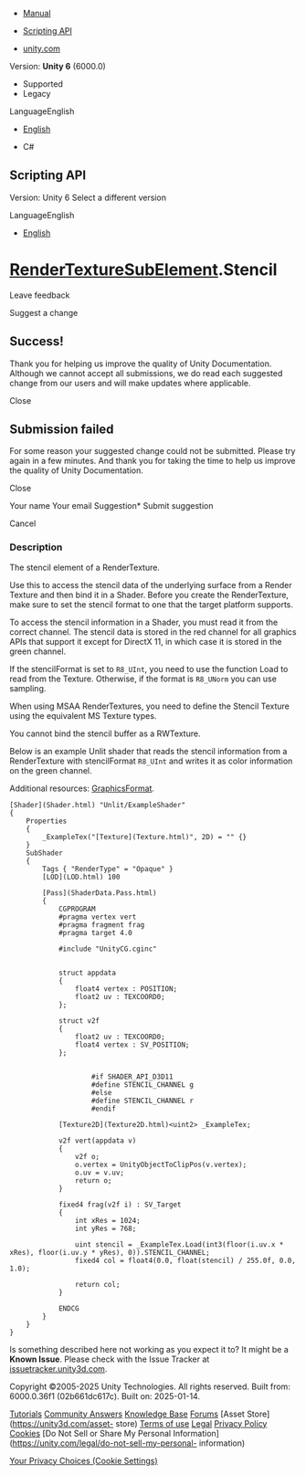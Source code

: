 [ ]()

  * [Manual](../Manual/index.html)
  * [Scripting API](../ScriptReference/index.html)

  * [unity.com](https://unity.com/)

Version: **Unity 6** (6000.0)

  * Supported
  * Legacy

LanguageEnglish

  * [English]()

  * C#

[ ](https://docs.unity3d.com)

## Scripting API

Version: Unity 6 Select a different version

LanguageEnglish

  * [English]()

#  [RenderTextureSubElement](Rendering.RenderTextureSubElement.html).Stencil

Leave feedback

Suggest a change

## Success!

Thank you for helping us improve the quality of Unity Documentation. Although
we cannot accept all submissions, we do read each suggested change from our
users and will make updates where applicable.

Close

## Submission failed

For some reason your suggested change could not be submitted. Please <a>try
again</a> in a few minutes. And thank you for taking the time to help us
improve the quality of Unity Documentation.

Close

Your name Your email Suggestion* Submit suggestion

Cancel

[ ]()

### Description

The stencil element of a RenderTexture.

Use this to access the stencil data of the underlying surface from a Render
Texture and then bind it in a Shader. Before you create the RenderTexture,
make sure to set the stencil format to one that the target platform supports.  
  
To access the stencil information in a Shader, you must read it from the
correct channel. The stencil data is stored in the red channel for all
graphics APIs that support it except for DirectX 11, in which case it is
stored in the green channel.  
  
If the stencilFormat is set to `R8_UInt`, you need to use the function Load to
read from the Texture. Otherwise, if the format is `R8_UNorm` you can use
sampling.  
  
When using MSAA RenderTextures, you need to define the Stencil Texture using
the equivalent MS Texture types.  
  
You cannot bind the stencil buffer as a RWTexture.  
  
Below is an example Unlit shader that reads the stencil information from a
RenderTexture with stencilFormat `R8_UInt` and writes it as color information
on the green channel.  
  
Additional resources:
[GraphicsFormat](Experimental.Rendering.GraphicsFormat.html).

    
    
    [Shader](Shader.html) "Unlit/ExampleShader"
    {
        Properties
        {
            _ExampleTex("[Texture](Texture.html)", 2D) = "" {}
        }
        SubShader
        {
            Tags { "RenderType" = "Opaque" }
            [LOD](LOD.html) 100  
      
            [Pass](ShaderData.Pass.html)
            {
                CGPROGRAM
                #pragma vertex vert
                #pragma fragment frag
                #pragma target 4.0  
      
                #include "UnityCG.cginc"  
      
    
                struct appdata
                {
                    float4 vertex : POSITION;
                    float2 uv : TEXCOORD0;
                };  
      
                struct v2f
                {
                    float2 uv : TEXCOORD0;
                    float4 vertex : SV_POSITION;
                };  
      
    
                        #if SHADER_API_D3D11
                        #define STENCIL_CHANNEL g
                        #else
                        #define STENCIL_CHANNEL r
                        #endif  
      
                [Texture2D](Texture2D.html)<uint2> _ExampleTex;  
      
                v2f vert(appdata v)
                {
                    v2f o;
                    o.vertex = UnityObjectToClipPos(v.vertex);
                    o.uv = v.uv;
                    return o;
                }  
      
                fixed4 frag(v2f i) : SV_Target
                {
                    int xRes = 1024;
                    int yRes = 768;  
      
                    uint stencil = _ExampleTex.Load(int3(floor(i.uv.x * xRes), floor(i.uv.y * yRes), 0)).STENCIL_CHANNEL;
                    fixed4 col = float4(0.0, float(stencil) / 255.0f, 0.0, 1.0);  
      
                    return col;
                }  
      
                ENDCG
            }
        }
    }
    

Is something described here not working as you expect it to? It might be a
**Known Issue**. Please check with the Issue Tracker at
[issuetracker.unity3d.com](https://issuetracker.unity3d.com).

Copyright ©2005-2025 Unity Technologies. All rights reserved. Built from:
6000.0.36f1 (02b661dc617c). Built on: 2025-01-14.

[Tutorials](https://unity3d.com/learn) [Community
Answers](https://answers.unity3d.com) [Knowledge
Base](https://support.unity3d.com/hc/en-us)
[Forums](https://forum.unity3d.com) [Asset Store](https://unity3d.com/asset-
store) [Terms of use](https://docs.unity3d.com/Manual/TermsOfUse.html)
[Legal](https://unity.com/legal) [Privacy
Policy](https://unity.com/legal/privacy-policy)
[Cookies](https://unity.com/legal/cookie-policy) [Do Not Sell or Share My
Personal Information](https://unity.com/legal/do-not-sell-my-personal-
information)

[Your Privacy Choices (Cookie Settings)](javascript:void\(0\);)

